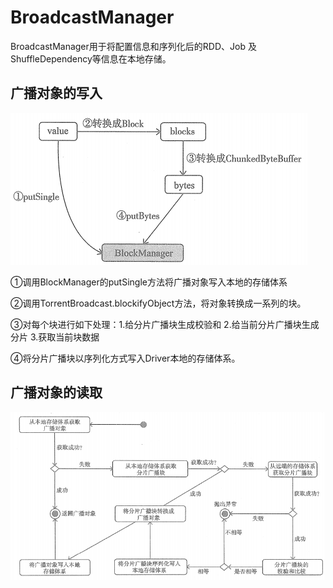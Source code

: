 # BroadcastManager

BroadcastManager用于将配置信息和序列化后的RDD、Job 及 ShuffleDependency等信息在本地存储。

## 广播对象的写入

![](_v_images/_1572871807_25630.png)

①调用BlockManager的putSingle方法将广播对象写入本地的存储体系

②调用TorrentBroadcast.blockifyObject方法，将对象转换成一系列的块。

③对每个块进行如下处理：1.给分片广播块生成校验和 2.给当前分片广播块生成分片 3.获取当前块数据

④将分片广播块以序列化方式写入Driver本地的存储体系。

## 广播对象的读取

![](_v_images/_1572872639_371.png)





























